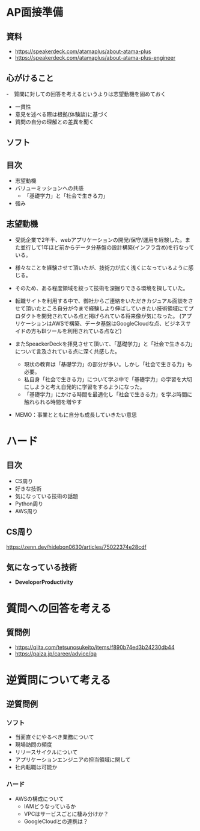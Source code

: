 # AP面接準備

## 資料
- https://speakerdeck.com/atamaplus/about-atama-plus
- https://speakerdeck.com/atamaplus/about-atama-plus-engineer

## 心がけること
-　質問に対しての回答を考えるというよりは志望動機を固めておく
- 一貫性
- 意見を述べる際は根拠(体験談)に基づく
- 質問の自分の理解との差異を聞く

## ソフト

## 目次
- 志望動機
- バリューミッションへの共感
  - 「基礎学力」と「社会で生きる力」
- 強み

## 志望動機
- 受託企業で2年半、webアプリケーションの開発/保守/運用を経験した。また並行して1年ほど前からデータ分基盤の設計構築(インフラ含め)を行なっている。
- 様々なことを経験させて頂いたが、技術力が広く浅くになっているように感じる。
- そのため、ある程度領域を絞って技術を深掘りできる環境を探していた。


- 転職サイトを利用する中で、御社からご連絡をいただきカジュアル面談をさせて頂いたところ自分が今まで経験しより伸ばしていきたい技術領域にてプロダクトを開発されている点と掲げられている将来像が気になった。
(アプリケーションはAWSで構築、データ基盤はGoogleCloudな点、ビジネスサイドの方もBIツールを利用されている点など)
- またSpeackerDeckを拝見させて頂いて、「基礎学力」と「社会で生きる力」について言及されている点に深く共感した。
  - 現状の教育は「基礎学力」の部分が多い。しかし「社会で生きる力」も必要。
  - 私自身「社会で生きる力」について学ぶ中で「基礎学力」の学習を大切にしようと考え自発的に学習をするようになった。
  - 「基礎学力」にかける時間を最適化し「社会で生きる力」を学ぶ時間に触れられる時間を増やす


- MEMO：事業とともに自分も成長していきたい意思



# ハード

## 目次
- CS周り
- 好きな技術
- 気になっている技術の話題
- Python周り
- AWS周り

## CS周り

https://zenn.dev/hidebon0630/articles/75022374e28cdf

## 気になっている技術
- **DeveloperProductivity**

# 質問への回答を考える

## 質問例
- https://qiita.com/tetsunosukeito/items/f890b74ed3b24230db44
- https://paiza.jp/career/advice/qa

# 逆質問について考える

## 逆質問例

### ソフト
- 当面直ぐにやるべき業務について
- 現場訪問の頻度
- リリースサイクルについて
- アプリケーションエンジニアの担当領域に関して
- 社内転職は可能か

### ハード
- AWSの構成について
  - IAMどうなっているか
  - VPCはサービスごとに棲み分けか？
  - GoogleCloudとの連携は？


